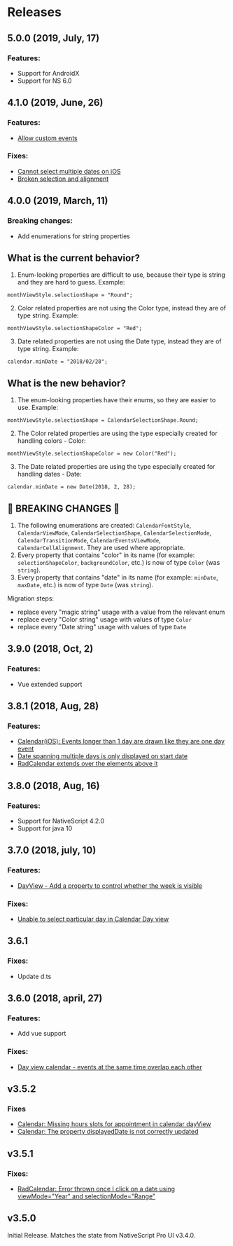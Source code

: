 # Releases

## 5.0.0 (2019, July, 17)
### Features:
- Support for AndroidX
- Support for NS 6.0


## 4.1.0 (2019, June, 26)

### Features:

- [Allow custom events](https://github.com/NativeScript/nativescript-ui-feedback/issues/418)

### Fixes:

- [Cannot select multiple dates on iOS](https://github.com/NativeScript/nativescript-ui-feedback/issues/728)
- [Broken selection and alignment](https://github.com/NativeScript/nativescript-ui-feedback/issues/1065)

## 4.0.0 (2019, March, 11)

### Breaking changes:
- Add enumerations for string properties

## What is the current behavior?
1. Enum-looking properties are difficult to use, because their type is string and they are hard to guess. Example:
```
monthViewStyle.selectionShape = "Round";
```
2. Color related properties are not using the Color type, instead they are of type string. Example:
```
monthViewStyle.selectionShapeColor = "Red";
```
3. Date related properties are not using the Date type, instead they are of type string. Example:
```
calendar.minDate = "2018/02/28";
```

## What is the new behavior?
1. The enum-looking properties have their enums, so they are easier to use. Example:
```
monthViewStyle.selectionShape = CalendarSelectionShape.Round;
```
2. The Color related properties are using the type especially created for handling colors - Color:
```
monthViewStyle.selectionShapeColor = new Color("Red");
```
3. The Date related properties are using the type especially created for handling dates - Date:
```
calendar.minDate = new Date(2018, 2, 28);
```

<!-- If this PR contains a breaking change, please describe the impact and migration path for existing applications below. -->

## &#x1F534; BREAKING CHANGES &#x1F534;

1. The following enumerations are created: `CalendarFontStyle`, `CalendarViewMode`, `CalendarSelectionShape`, `CalendarSelectionMode`, `CalendarTransitionMode`, `CalendarEventsViewMode`, `CalendarCellAlignment`. They are used where appropriate. 
2. Every property that contains "color" in its name (for example: `selectionShapeColor`, `backgroundColor`, etc.) is now of type `Color` (was `string`).
3. Every property that contains "date" in its name (for example: `minDate`, `maxDate`, etc.) is now of type `Date` (was `string`).

Migration steps:
- replace every "magic string" usage with a value from the relevant enum
- replace every "Color string" usage with values of type `Color`
- replace every "Date string" usage with values of type `Date`


## 3.9.0 (2018, Oct, 2)

### Features:

- Vue extended support

## 3.8.1 (2018, Aug, 28)

### Features:

- [Calendar(iOS): Events longer than 1 day are drawn like they are one day event](https://github.com/NativeScript/nativescript-ui-feedback/issues/373)
- [Date spanning multiple days is only displayed on start date](https://github.com/NativeScript/nativescript-ui-feedback/issues/694)
- [RadCalendar extends over the elements above it](https://github.com/NativeScript/nativescript-ui-feedback/issues/606)

## 3.8.0 (2018, Aug, 16)

### Features:

- Support for NativeScript 4.2.0
- Support for java 10


## 3.7.0 (2018, july, 10)

### Features:

- [DayView - Add a property to control whether the week is visible](https://github.com/NativeScript/nativescript-ui-feedback/issues/509)

### Fixes:

- [Unable to select particular day in Calendar Day view](https://github.com/NativeScript/nativescript-ui-feedback/issues/546)

## 3.6.1

### Fixes:

- Update d.ts


## 3.6.0 (2018, april, 27)

### Features:

- Add vue support
### Fixes:

- [Day view calendar - events at the same time overlap each other](https://github.com/NativeScript/nativescript-ui-feedback/issues/414)

## v3.5.2

### Fixes
 - [Calendar: Missing hours slots for appointment in calendar dayView](https://github.com/NativeScript/nativescript-ui-feedback/issues/590)
 - [Calendar: The property displayedDate is not correctly updated](https://github.com/NativeScript/nativescript-ui-feedback/issues/589)

## v3.5.1

### Fixes:
 - [RadCalendar: Error thrown once I click on a date using viewMode="Year" and selectionMode="Range"](https://github.com/NativeScript/nativescript-ui-feedback/issues/494)


## v3.5.0

Initial Release. Matches the state from NativeScript Pro UI v3.4.0.
